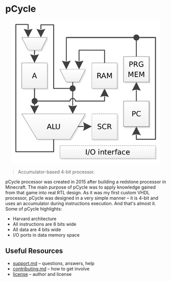 # pCycle

<p align="center">
    <img src="img/pipeline.png" alt="pCycle pipeline" height="450">
</p>

> Accumulator-based 4-bit processor.

pCycle processor was created in 2015 after building a redstone processor in Minecraft. The main purpose of pCycle was to apply knowledge gained from that game into real RTL design. As it was my first custom VHDL processor, pCycle was designed in a very simple manner – it is 4-bit and uses an accumulator during instructions execution. And that's almost it. Some of pCycle highlights:

* Harvard architecture
* All instructions are 8 bits wide
* All data are 4 bits wide
* I/O ports in data memory space

## Useful Resources

* [support.md](support.md) – questions, answers, help
* [contributing.md](contributing.md) – how to get involve
* [license](license) – author and license
